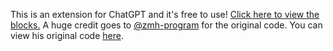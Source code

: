 This is an extension for ChatGPT and it's free to use!
[Click here to view the blocks.](https://github.com/helloworld2468/chatgpt-ext/assets/83113341/61d7b78e-4986-48b3-9923-0b4dc1db4a14)
A huge credit goes to [@zmh-program](https://github.com/zmh-program) for the original code. You can view his original code [here](https://github.com/zmh-program/extensions/blob/master/extensions/zmh-program/chatgpt.js).
